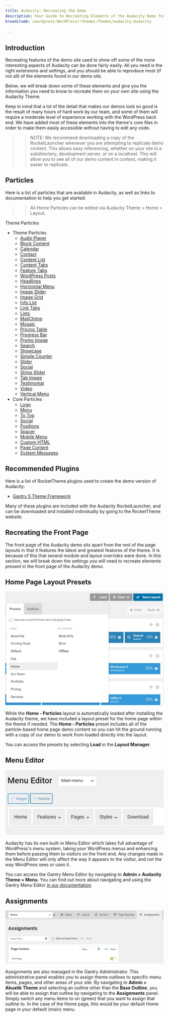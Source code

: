 ```yaml
---
title: Audacity: Recreating the Demo
description: Your Guide to Recreating Elements of the Audacity Demo for WordPress
breadcrumb: /wordpress:WordPress/!themes:Themes/audacity:Audacity

---
```


Introduction
-----

Recreating features of the demo site used to show off some of the more interesting aspects of Audacity can be done fairly easily. All you need is the right extensions and settings, and you should be able to reproduce most (if not all) of the elements found in our demo site.

Below, we will break down some of these elements and give you the information you need to know to recreate them on your own site using the Audacity Theme.

Keep in mind that a lot of the detail that makes our demos look so good is the result of many hours of hard work by our team, and some of them will require a moderate level of experience working with the WordPress back end. We have added most of these elements into the theme's core files in order to make them easily accessible without having to edit any code.

>> NOTE: We recommend downloading a copy of the RocketLauncher whenever you are attempting to replicate demo content. This allows easy referencing, whether on your site in a subdirectory, development server, or on a localhost. This will allow you to see all of our demo content in context, making it easier to replicate.

Particles
-----

Here is a list of particles that are available in Audacity, as well as links to documentation to help you get started:

>> All Home Particles can be edited via Audacity Theme > Home > Layout.

Theme Particles

* Theme Particles
    - [Audio Player](particle_audio.md)
    - [Block Content](particle_block.md)
    - [Calendar](particle_calendar.md)
    - [Contact](particle_contact.md)
    - [Content List](particle_contentlist.md)
    - [Content Tabs](particle_contenttabs.md)
    - [Feature Tabs](particle_featuretabs.md)
    - [WordPress Posts](particle_wordpress.md)
    - [Headlines](particle_headlines.md)
    - [Horizontal Menu](particle_horizontalmenu.md)
    - [Image Slider](particle_imageslider.md)
    - [Image Grid](particle_image.md)
    - [Info List](particle_info.md)
    - [Link Tabs](particle_linktabs.md)
    - [Lists](particle_lists.md)
    - [MailChimp](particle_mailchimp.md)
    - [Mosaic](particle_mosaic.md)
    - [Pricing Table](particle_pricing.md)
    - [Progress Bar](particle_progressbar.md)
    - [Promo Image](particle_promoimage.md)
    - [Search](particle_search.md)
    - [Showcase](particle_showcase.md)
    - [Simple Counter](particle_simplecounter.md)
    - [Slider](particle_slider.md)
    - [Social](particle_social.md)
    - [Strips Slider](particle_stripsslider.md)
    - [Tab Image](particle_tabimage.md)
    - [Testimonial](particle_testimonial.md)
    - [Video](particle_video.md)
    - [Vertical Menu](particle_verticalmenu.md)
* Core Particles
    - [Logo](http://docs.gantry.org/gantry5/particles/logo)
    - [Menu](http://docs.gantry.org/gantry5/particles/menu-control)
    - [To Top](http://docs.gantry.org/gantry5/particles/to-top)
    - [Social](http://docs.gantry.org/gantry5/particles/social)
    - [Positions](http://docs.gantry.org/gantry5/particles/position)
    - [Spacer](http://docs.gantry.org/gantry5/particles/spacer)
    - [Mobile Menu](http://docs.gantry.org/gantry5/particles/mobile-menu)
    - [Custom HTML](http://docs.gantry.org/gantry5/particles/custom-html)
    - [Page Content](http://docs.gantry.org/gantry5/particles/page-content)
    - [System Messages](http://docs.gantry.org/gantry5/particles/system-messages)

Recommended Plugins
-----

Here is a list of RocketTheme plugins used to create the demo version of Audacity:

* [Gantry 5 Theme Framework](http://gantry.org/)

Many of these plugins are included with the Audacity RocketLauncher, and can be downloaded and installed individually by going to the RocketTheme website.

Recreating the Front Page
-----

The front page of the Audacity demo sits apart from the rest of the page layouts in that it features the latest and greatest features of the theme. It is because of this that several module and layout overrides were done. In this section, we will break down the settings you will need to recreate elements present in the front page of the Audacity demo.

Home Page Layout Presets
-----

![Layout Presets](assets/layout_presets.jpg)

While the **Home - Particles** layout is automatically loaded after installing the Audacity theme, we have included a layout preset for the home page within the theme if needed. The **Home - Particles** preset includes all of the particle-based home page demo content so you can hit the ground running with a copy of our demo to work from loaded directly into the layout.

You can access the presets by selecting **Load** in the **Layout Manager**.

Menu Editor
-----

![](assets/menu_1.jpg)


Audacity has its own built-in Menu Editor which takes full advantage of WordPress's menu system, taking your WordPress menus and enhancing them before passing them to visitors on the front end. Any changes made in the Menu Editor will only affect the way it appears to the visitor, and not the way WordPress sees or uses it.

You can access the Gantry Menu Editor by navigating to **Admin > Audacity Theme > Menu**. You can find out more about navigating and using the Gantry Menu Editor [in our documentation](http://docs.gantry.org/gantry5/configure/menu-editor).

Assignments
-----

![](assets/assignments_1.jpg)

Assignments are also managed in the Gantry Administrator. This administrative panel enables you to assign theme outlines to specific menu items, pages, and other areas of your site. By navigating to **Admin > Akuatik Theme** and selecting an outline other than the **Base Outline**, you will be able to assign that outline by navigating to the **Assignments** panel. Simply switch any menu items to on (green) that you want to assign that outline to. In the case of the Home page, this would be your default Home page in your default (main) menu.
